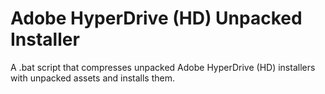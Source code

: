 # Adobe HyperDrive (HD) Unpacked Installer
 A .bat script that compresses unpacked Adobe HyperDrive (HD) installers with unpacked assets and installs them.
